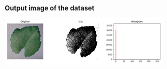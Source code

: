 ## Output image of the dataset

<p align="center">
    <img width="800" src="https://github.com/FarhanSyed23/Plant_Disease_Recognition/blob/main/Thresholding%20OTSU/SS/otsu_dataset_output.PNG" alt="RAG Thresholding">
</p>
